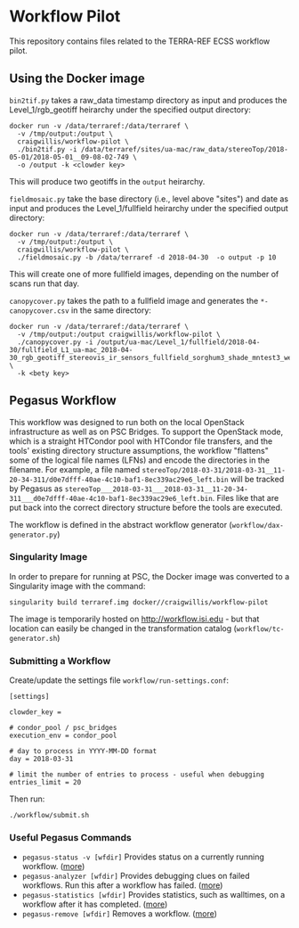 # Workflow Pilot

This repository contains files related to the TERRA-REF ECSS workflow pilot.  

## Using the Docker image

`bin2tif.py` takes a raw_data timestamp directory as input and produces the Level_1/rgb_geotiff heirarchy under the specified output directory:
```
docker run -v /data/terraref:/data/terraref \
  -v /tmp/output:/output \
  craigwillis/workflow-pilot \
  ./bin2tif.py -i /data/terraref/sites/ua-mac/raw_data/stereoTop/2018-05-01/2018-05-01__09-08-02-749 \
  -o /output -k <clowder key>
```

This will produce two geotiffs in the `output` heirarchy.

`fieldmosaic.py` take the base directory (i.e., level above "sites") and date as input and produces the Level_1/fullfield heirarchy under the specified output directory:
```
docker run -v /data/terraref:/data/terraref \
  -v /tmp/output:/output \
  craigwillis/workflow-pilot \
  ./fieldmosaic.py -b /data/terraref -d 2018-04-30  -o output -p 10
```
This will create one of more fullfield images, depending on the number of scans run that day.

`canopycover.py` takes the path to a fullfield image and generates the `*-canopycover.csv` in the same directory:
```
docker run -v /data/terraref:/data/terraref \
  -v /tmp/output:/output craigwillis/workflow-pilot \
  ./canopycover.py -i /output/ua-mac/Level_1/fullfield/2018-04-30/fullfield_L1_ua-mac_2018-04-30_rgb_geotiff_stereovis_ir_sensors_fullfield_sorghum3_shade_mntest3_westplot_april2018.tif \
  -k <bety key>
```

## Pegasus Workflow

This workflow was designed to run both on the local OpenStack infrastructure as well as on PSC Bridges. To support the OpenStack mode, which is a straight HTCondor pool with HTCondor file transfers, and the tools' existing directory structure assumptions, the workflow "flattens" some of the logical file names (LFNs) and encode the directories in the filename. For example, a file named `stereoTop/2018-03-31/2018-03-31__11-20-34-311/d0e7dfff-40ae-4c10-baf1-8ec339ac29e6_left.bin` will be tracked by Pegasus as `stereoTop___2018-03-31___2018-03-31__11-20-34-311___d0e7dfff-40ae-4c10-baf1-8ec339ac29e6_left.bin`. Files like that are put back into the correct directory structure before the tools are executed.

The workflow is defined in the abstract workflow generator (`workflow/dax-generator.py`)

### Singularity Image

In order to prepare for running at PSC, the Docker image was converted to a Singularity image with the command:

```
singularity build terraref.img docker//craigwillis/workflow-pilot
```

The image is temporarily hosted on http://workflow.isi.edu - but that location can easily be changed in the transformation catalog (`workflow/tc-generator.sh`)

### Submitting a Workflow

Create/update the settings file `workflow/run-settings.conf`:

```
[settings]

clowder_key = 

# condor_pool / psc_bridges 
execution_env = condor_pool

# day to process in YYYY-MM-DD format
day = 2018-03-31

# limit the number of entries to process - useful when debugging
entries_limit = 20

```

Then run:

```
./workflow/submit.sh
```

### Useful Pegasus Commands

   * `pegasus-status -v [wfdir]`
        Provides status on a currently running workflow. ([more](http://pegasus.isi.edu/wms/docs/latest/cli-pegasus-status.php))
   * `pegasus-analyzer [wfdir]`
        Provides debugging clues on failed workflows. Run this after a workflow has failed. ([more](http://pegasus.isi.edu/wms/docs/latest/cli-pegasus-analyzer.php))
   * `pegasus-statistics [wfdir]`
        Provides statistics, such as walltimes, on a workflow after it has completed. ([more](http://pegasus.isi.edu/wms/docs/latest/cli-pegasus-statistics.php))
   * `pegasus-remove [wfdir]`
        Removes a workflow. ([more](http://pegasus.isi.edu/wms/docs/latest/cli-pegasus-remove.php))


